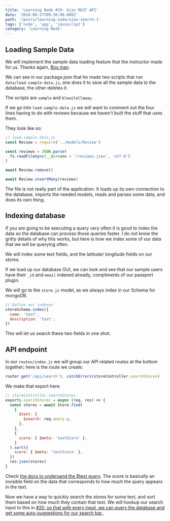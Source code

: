 ```yaml
---
title: 'Learning Node #19: Ajax REST API'
date: '2018-09-27T09:30:00.000Z'
path: '/posts/learning-node/ajax-search-1'
tags: ['node', 'app', 'javascript']
category: 'Learning Node'
---
```


## Loading Sample Data

We will implement the sample data loading feature that the instructor made for us. Thanks again, [Bos man](www.wesbos.com).

We can see in our package.json that he made two scripts that run `data/load-sample-data.js`, one does it to save all the sample data to the database, the other deletes it.

The scripts are `sample` and `blowitallaway`.

If we go into `load-sample-data.js` we will want to comment out the four lines having to do with reviews because we haven't built the stuff that uses them.

They look like so:

```js
// load-sample-data.js
const Review = require('../models/Review')

const reviews = JSON.parse(
  fs.readFileSync(__dirname + '/reviews.json', 'utf-8')
)

await Review.remove()

await Review.insertMany(reviews)
```

The file is not really part of the application. It loads up its own connection to the database, imports the needed models, reads and parses some data, and does its own thing.

## Indexing database

If you are going to be executing a query very often it is good to index the data so the database can process those queries faster. I do not know the gritty details of why this works, but here is how we index some of our data that we will be querying often.

We will index some text fields, and the latitude/ longitude fields on our stores.

If we load up our database GUI, we can look and see that our sample users have their `_id` and `email` indexed already, compliments of our passport plugin.

We will go to the `store.js` model, as we always index in our Schema for mongoDB.

```js
// Define our indexes
storeSchema.index({
  name: 'text',
  description: 'text',
})
```

This will let us search these two fields in one shot.

## API endpoint

In our `routes/index.js` we will group our API related routes at the bottom together; here is the route we create:

```js
router.get('/api/search'), catchErrors(storeController.searchStores)
```

We make that export here:

```js
// storeController.searchStores
exports.searchStores = async (req, res) => {
  const stores = await Store.find(
    {
      $text: {
        $search: req.query.q,
      },
    },
    {
      score: { $meta: 'textScore' },
    }
  ).sort({
    score: { $meta: 'textScore' },
  })
  res.json(stores)
}
```

Check [the docs to undersand the $text query](https://docs.mongodb.com/manual/reference/operator/query/text/).
The score is basically an invisible field on the data that corresponds to how much the query appears in the text.

Now we have a way to quickly search the stores for some text, and sort them based on how much they contain that text.
We will hookup our search input to this in [#20, so that with every input, we can query the database and get some auto-suggestions for our search bar.](/posts/learning-node/ajax-search-2).

